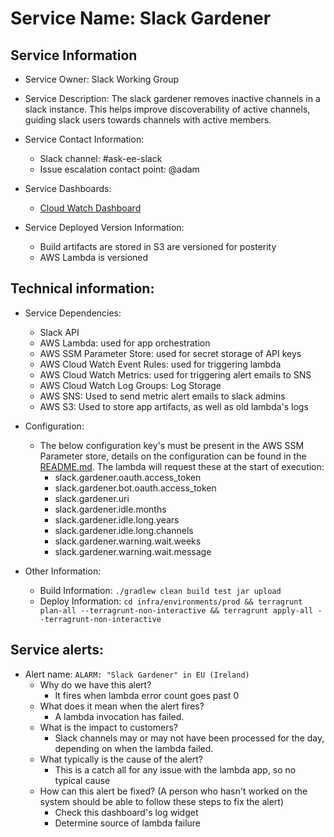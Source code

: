 # Service Name: Slack Gardener

## Service Information

* Service Owner: Slack Working Group

* Service Description: The slack gardener removes inactive channels in a slack instance. This helps improve discoverability of active channels, guiding slack users towards channels with active members.

* Service Contact Information:

    * Slack channel: #ask-ee-slack
    * Issue escalation contact point: @adam

* Service Dashboards:

    * [Cloud Watch Dashboard](https://eu-west-1.console.aws.amazon.com/cloudwatch/home?region=eu-west-1#dashboards:name=ee-slack-gardener-dashboard)

* Service Deployed Version Information:

    * Build artifacts are stored in S3 are versioned for posterity
    * AWS Lambda is versioned

## Technical information:

* Service Dependencies:

    * Slack API
    * AWS Lambda: used for app orchestration
    * AWS SSM Parameter Store: used for secret storage of API keys
    * AWS Cloud Watch Event Rules: used for triggering lambda
    * AWS Cloud Watch Metrics: used for triggering alert emails to SNS
    * AWS Cloud Watch Log Groups: Log Storage
    * AWS SNS: Used to send metric alert emails to slack admins
    * AWS S3: Used to store app artifacts, as well as old lambda's logs

* Configuration:

    * The below configuration key's must be present in the AWS SSM Parameter store, details on the configuration can be found in the [README.md](README.md). The lambda will request these at the start of execution:
        * slack.gardener.oauth.access_token
        * slack.gardener.bot.oauth.access_token
        * slack.gardener.uri
        * slack.gardener.idle.months
        * slack.gardener.idle.long.years
        * slack.gardener.idle.long.channels
        * slack.gardener.warning.wait.weeks
        * slack.gardener.warning.wait.message

* Other Information:

    * Build Information: `./gradlew clean build test jar upload`
    * Deploy Information: `cd infra/environments/prod && terragrunt plan-all --terragrunt-non-interactive && terragrunt apply-all --terragrunt-non-interactive`

## Service alerts:

  * Alert name: `ALARM: "Slack Gardener" in EU (Ireland)`
      * Why do we have this alert?
        * It fires when lambda error count goes past 0
      * What does it mean when the alert fires?
        * A lambda invocation has failed.
      * What is the impact to customers?
        * Slack channels may or may not have been processed for the day, depending on when the lambda failed.
      * What typically is the cause of the alert?
        * This is a catch all for any issue with the lambda app, so no typical cause
      * How can this alert be fixed? (A person who hasn't worked on the system should be able to follow these steps to fix the alert)
        * Check this dashboard's log widget
        * Determine source of lambda failure
